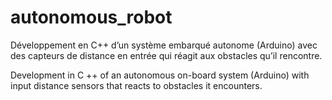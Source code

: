 # autonomous_robot

Développement en C++ d’un système embarqué autonome (Arduino) avec des capteurs de distance en entrée qui réagit aux obstacles qu’il rencontre.

Development in C ++ of an autonomous on-board system (Arduino) with input distance sensors that reacts to obstacles it encounters.

